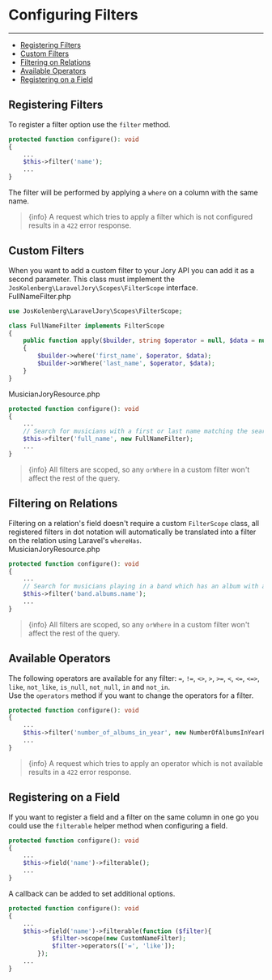 # Configuring Filters

---

- [Registering Filters](#registering)
- [Custom Filters](#custom-filters)
- [Filtering on Relations](#relations)
- [Available Operators](#operators)
- [Registering on a Field](#field)

<a name="registering"></a>
## Registering Filters
To register a filter option use the ```filter``` method.

```php
protected function configure(): void
{
    ...
    $this->filter('name');
    ...
}
```
The filter will be performed by applying a ```where``` on a column with the same name.
> {info} A request which tries to apply a filter which is not configured results in a ```422``` error response.

<a name="custom-filters"></a>
## Custom Filters
When you want to add a custom filter to your Jory API you can add it as a second parameter. This class must implement the ```JosKolenberg\LaravelJory\Scopes\FilterScope``` interface.    
FullNameFilter.php
```php
use JosKolenberg\LaravelJory\Scopes\FilterScope;

class FullNameFilter implements FilterScope
{
    public function apply($builder, string $operator = null, $data = null): void
    {
        $builder->where('first_name', $operator, $data);
        $builder->orWhere('last_name', $operator, $data);
    }
}
```
MusicianJoryResource.php
```php
protected function configure(): void
{
    ...
    // Search for musicians with a first or last name matching the search criteria
    $this->filter('full_name', new FullNameFilter);
    ...
}
```
> {info} All filters are scoped, so any ```orWhere``` in a custom filter won't affect the rest of the query.

<a name="relations"></a>
## Filtering on Relations
Filtering on a relation's field doesn't require a custom ```FilterScope``` class, all registered filters in dot notation will automatically be translated into a filter on the relation using Laravel's ```whereHas```.  
MusicianJoryResource.php
```php
protected function configure(): void
{
    ...
    // Search for musicians playing in a band which has an album with a name matching the search criteria
    $this->filter('band.albums.name');
    ...
}
```
> {info} All filters are scoped, so any ```orWhere``` in a custom filter won't affect the rest of the query.

<a name="operators"></a>
## Available Operators
The following operators are available for any filter: ```=```, ```!=```, ```<>```, ```>```, ```>=```, ```<```, ```<=```, ```<=>```, ```like```, ```not_like```, ```is_null```, ```not_null```, ```in``` and ```not_in```.  
Use the ```operators``` method if you want to change the operators for a filter.
```php
protected function configure(): void
{
    ...
    $this->filter('number_of_albums_in_year', new NumberOfAlbumsInYearFilter)->operators(['=', '>', '<']);
    ...
}
```
> {info} A request which tries to apply an operator which is not available results in a ```422``` error response.

<a name="field"></a>
## Registering on a Field
If you want to register a field and a filter on the same column in one go you could use the ```filterable``` helper method when configuring a field.
```php
protected function configure(): void
{
    ...
    $this->field('name')->filterable();
    ...
}
```
A callback can be added to set additional options.
```php
protected function configure(): void
{
    ...
    $this->field('name')->filterable(function ($filter){
            $filter->scope(new CustomNameFilter);
            $filter->operators(['=', 'like']);
        });
    ...
}
```
